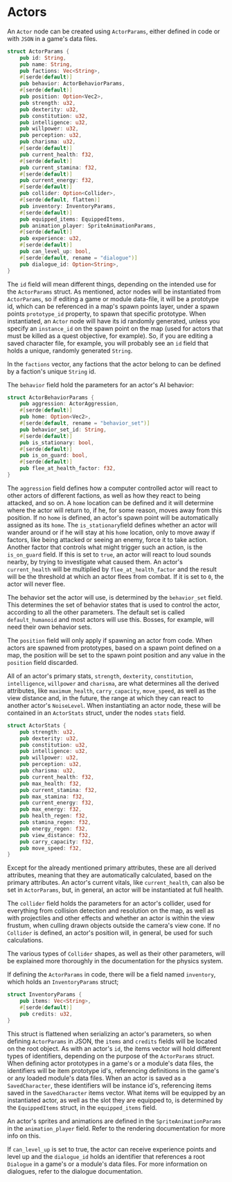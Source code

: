 # Actors

An `Actor` node can be created using `ActorParams`, either defined in code or with `JSON` in a game's data files.

```rust
struct ActorParams {
    pub id: String,
    pub name: String,
    pub factions: Vec<String>,
    #[serde(default)]
    pub behavior: ActorBehaviorParams,
    #[serde(default)]
    pub position: Option<Vec2>,
    pub strength: u32,
    pub dexterity: u32,
    pub constitution: u32,
    pub intelligence: u32,
    pub willpower: u32,
    pub perception: u32,
    pub charisma: u32,
    #[serde(default)]
    pub current_health: f32,
    #[serde(default)]
    pub current_stamina: f32,
    #[serde(default)]
    pub current_energy: f32,
    #[serde(default)]
    pub collider: Option<Collider>,
    #[serde(default, flatten)]
    pub inventory: InventoryParams,
    #[serde(default)]
    pub equipped_items: EquippedItems,
    pub animation_player: SpriteAnimationParams,
    #[serde(default)]
    pub experience: u32,
    #[serde(default)]
    pub can_level_up: bool,
    #[serde(default, rename = "dialogue")]
    pub dialogue_id: Option<String>,
}
```

The `id` field will mean different things, depending on the intended use for the `ActorParams` struct.
As mentioned, actor nodes will be instantiated from `ActorParams`, so if editing a game or module data-file, it will
be a prototype id, which can be referenced in a map's spawn points layer, under a spawn points `prototype_id` property,
to spawn that specific prototype. When instantiated, an `Actor` node will have its id randomly generated, unless you
specify an `instance_id` on the spawn point on the map (used for actors that must be killed as a quest objective, for example).
So, if you are editing a saved character file, for example, you will probably see an `id` field that holds a unique, randomly 
generated `String`.

In the `factions` vector, any factions that the actor belong to can be defined by a faction's unique `String` id.

The `behavior` field hold the parameters for an actor's AI behavior:

```rust
struct ActorBehaviorParams {
    pub aggression: ActorAggression,
    #[serde(default)]
    pub home: Option<Vec2>,
    #[serde(default, rename = "behavior_set")]
    pub behavior_set_id: String,
    #[serde(default)]
    pub is_stationary: bool,
    #[serde(default)]
    pub is_on_guard: bool,
    #[serde(default)]
    pub flee_at_health_factor: f32,
}
```

The `aggression` field defines how a computer controlled actor will react to other actors
of different factions, as well as how they react to being attacked, and so on. A `home` location can be defined and it will 
determine where the actor will return to, if he, for some reason, moves away from this position. If no `home` is defined, an actor's
spawn point will be automatically assigned as its `home`. The `is_stationary`field defines whether an actor will wander around
or if he will stay at his `home` location, only to move away if factors, like being attacked or seeing an enemy, force it to take
action. Another factor that controls what might trigger such an action, is the `is_on_guard` field. If this is set to `true`, an
actor will react to loud sounds nearby, by trying to investigate what caused them.
An actor's `current_health` will be multiplied by `flee_at_health_factor` and the result will be the threshold at which an actor
flees from combat. If it is set to `0`, the actor will never flee.

The behavior set the actor will use, is determined by the `behavior_set` field. This determines the set of behavior states that
is used to control the actor, according to all the other parameters. The default set is called `default_humanoid` and most actors
will use this. Bosses, for example, will need their own behavior sets.

The `position` field will only apply if spawning an actor from code. When actors are spawned from prototypes, based on a spawn
point defined on a map, the position will be set to the spawn point position and any value in the `position` field discarded.

All of an actor's primary stats, `strength`, `dexterity`, `constitution`, `intelligence`, `willpower` and `charisma`, are what
determines all the derived attributes, like `maximum_health`, `carry_capacity`, `move_speed`, as well as the view distance and,
in the future, the range at which they can react to another actor's `NoiseLevel`. When instantiating an actor node, these will be 
contained in an `ActorStats` struct, under the nodes `stats` field.

```rust
struct ActorStats {
    pub strength: u32,
    pub dexterity: u32,
    pub constitution: u32,
    pub intelligence: u32,
    pub willpower: u32,
    pub perception: u32,
    pub charisma: u32,
    pub current_health: f32,
    pub max_health: f32,
    pub current_stamina: f32,
    pub max_stamina: f32,
    pub current_energy: f32,
    pub max_energy: f32,
    pub health_regen: f32,
    pub stamina_regen: f32,
    pub energy_regen: f32,
    pub view_distance: f32,
    pub carry_capacity: f32,
    pub move_speed: f32,
}
```

Except for the already mentioned primary attributes, these are all derived attributes, meaning that they are automatically 
calculated, based on the primary attributes. An actor's current vitals, like `current_health`, can also be set in `ActorParams`,
but, in general, an actor will be instantiated at full health.

The `collider` field holds the parameters for an actor's collider, used for everything from collision detection and resolution
on the map, as well as with projectiles and other effects and whether an actor is within the view frustum, when culling drawn
objects outside the camera's view cone. If no `Collider` is defined, an actor's position will, in general, be used for such calculations.

The various types of `Collider` shapes, as well as their other parameters, will be explained more thoroughly in the documentation
for the physics system.

If defining the `ActorParams` in code, there will be a field named `inventory`, which holds an `InventoryParams` struct;

```rust
struct InventoryParams {
    pub items: Vec<String>,
    #[serde(default)]
    pub credits: u32,
}
```

This struct is flattened when serializing an actor's parameters, so when defining `ActorParams` in JSON, the `items` and `credits` fields
will be located on the root object. As with an actor's `id`, the items vector will hold different types of identifiers, 
depending on the purpose of the `ActorParams` struct. When defining actor prototypes in a game's or a module's data files,
the identifiers will be item prototype id's, referencing definitions in the game's or any loaded module's data files.
When an actor is saved as a `SavedCharacter`, these identifiers will be instance id's, referencing items saved in the 
`SavedCharacter` items vector. What items will be equipped by an instantiated actor, as well as the slot they are equipped
to, is determined by the `EquippedItems` struct, in the `equipped_items` field.

An actor's sprites and animations are defined in the `SpriteAnimationParams` in the `animation_player` field. Refer to the
rendering documentation for more info on this.

If `can_level_up` is set to true, the actor can receive experience points and level up and the `dialogue_id` holds an
identifier that references a root `Dialogue` in a game's or a module's data files. For more information on dialogues,
refer to the dialogue documentation.
